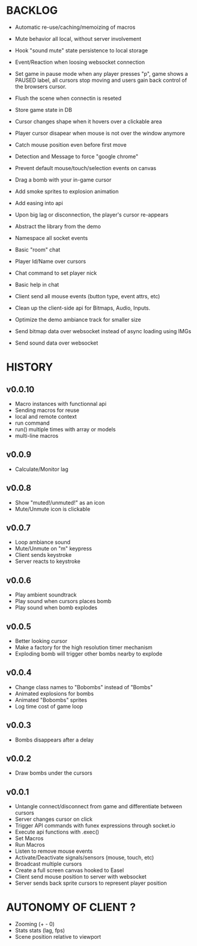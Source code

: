 

# BACKLOG

- Automatic re-use/caching/memoizing of macros
- Mute behavior all local, without server involvement
- Hook "sound mute" state persistence to local storage

- Event/Reaction when loosing websocket connection
- Set game in pause mode when any player presses "p", game shows a PAUSED label, all cursors stop moving and users gain back control of the browsers cursor.

- Flush the scene when connectin is reseted
- Store game state in DB
- Cursor changes shape when it hovers over a clickable area
- Player cursor disapear when mouse is not over the window anymore
- Catch mouse position even before first move
- Detection and Message to force "google chrome"
- Prevent default mouse/touch/selection events on canvas
- Drag a bomb with your in-game cursor
- Add smoke sprites to explosion animation
- Add easing into api
- Upon big lag or disconnection, the player's cursor re-appears
- Abstract the library from the demo
- Namespace all socket events

- Basic "room" chat
- Player Id/Name over cursors
- Chat command to set player nick
- Basic help in chat

- Client send all mouse events (button type, event attrs, etc)
- Clean up the client-side api for Bitmaps, Audio, Inputs.
- Optimize the demo ambiance track for smaller size
- Send bitmap data over websocket instead of async loading using IMGs
- Send sound data over websocket


# HISTORY

## v0.0.10

- Macro instances with functionnal api
- Sending macros for reuse
- local and remote context
- run command
- run() multiple times with array or models
- multi-line macros

## v0.0.9

- Calculate/Monitor lag


## v0.0.8

- Show "muted!/unmuted!" as an icon
- Mute/Unmute icon is clickable


## v0.0.7

- Loop ambiance sound
- Mute/Unmute on "m" keypress
- Client sends keystroke
- Server reacts to keystroke

## v0.0.6

- Play ambient soundtrack
- Play sound when cursors places bomb
- Play sound when bomb explodes

## v0.0.5

- Better looking cursor
- Make a factory for the high resolution timer mechanism
- Exploding bomb will trigger other bombs nearby to explode

## v0.0.4

- Change class names to "Bobombs" instead of "Bombs"
- Animated explosions for bombs
- Animated "Bobombs" sprites
- Log time cost of game loop

## v0.0.3

- Bombs disappears after a delay

## v0.0.2
- Draw bombs under the cursors

## v0.0.1
- Untangle connect/disconnect from game and differentiate between cursors
- Server changes cursor on click
- Trigger API commands with funex expressions through socket.io
- Execute api functions with .exec()
- Set Macros
- Run Macros
- Listen to remove mouse events
- Activate/Deactivate signals/sensors (mouse, touch, etc)
- Broadcast multiple cursors
- Create a full screen canvas hooked to Easel
- Client send mouse position to server with websocket
- Server sends back sprite cursors to represent player position


# AUTONOMY OF CLIENT ?
- Zooming (+ - 0)
- Stats stats (lag, fps)
- Scene position relative to viewport
